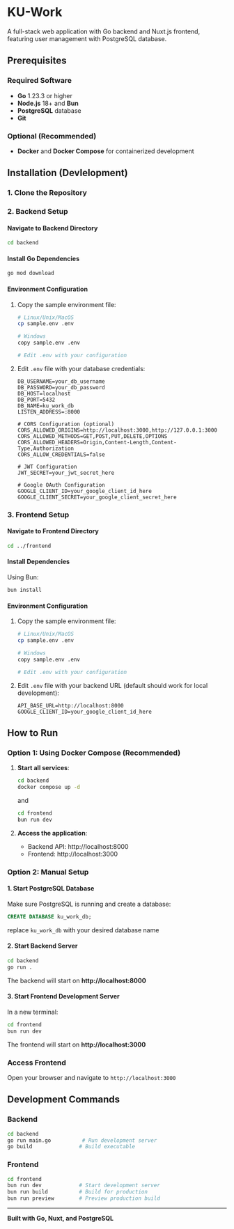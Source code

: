 # KU-Work

A full-stack web application with Go backend and Nuxt.js frontend, featuring user management with PostgreSQL database.

## Prerequisites

### Required Software
- **Go** 1.23.3 or higher
- **Node.js** 18+ and **Bun**
- **PostgreSQL** database
- **Git**

### Optional (Recommended)
- **Docker** and **Docker Compose** for containerized development

## Installation (Devlelopment)

### 1. Clone the Repository

### 2. Backend Setup

#### Navigate to Backend Directory
```bash
cd backend
```

#### Install Go Dependencies
```bash
go mod download
```

#### Environment Configuration
1. Copy the sample environment file:
   ```bash
   # Linux/Unix/MacOS
   cp sample.env .env
   
   # Windows
   copy sample.env .env
   
   # Edit .env with your configuration
   ```

2. Edit `.env` file with your database credentials:
   ```env
   DB_USERNAME=your_db_username
   DB_PASSWORD=your_db_password
   DB_HOST=localhost
   DB_PORT=5432
   DB_NAME=ku_work_db
   LISTEN_ADDRESS=:8000
   
   # CORS Configuration (optional)
   CORS_ALLOWED_ORIGINS=http://localhost:3000,http://127.0.0.1:3000
   CORS_ALLOWED_METHODS=GET,POST,PUT,DELETE,OPTIONS
   CORS_ALLOWED_HEADERS=Origin,Content-Length,Content-Type,Authorization
   CORS_ALLOW_CREDENTIALS=false
   
   # JWT Configuration
   JWT_SECRET=your_jwt_secret_here
   
   # Google OAuth Configuration
   GOOGLE_CLIENT_ID=your_google_client_id_here
   GOOGLE_CLIENT_SECRET=your_google_client_secret_here
   
   ```

### 3. Frontend Setup

#### Navigate to Frontend Directory
```bash
cd ../frontend
```

#### Install Dependencies
Using Bun:
```bash
bun install
```

#### Environment Configuration
1. Copy the sample environment file:
   ```bash
   # Linux/Unix/MacOS
   cp sample.env .env
   
   # Windows
   copy sample.env .env
   
   # Edit .env with your configuration
   ```

2. Edit `.env` file with your backend URL (default should work for local development):
   ```env
   API_BASE_URL=http://localhost:8000
   GOOGLE_CLIENT_ID=your_google_client_id_here
   ```

## How to Run

### Option 1: Using Docker Compose (Recommended)

1. **Start all services**:
   ```bash
   cd backend
   docker compose up -d
   ```
   and
   ```bash
   cd frontend
   bun run dev
   ```

2. **Access the application**:
   - Backend API: http://localhost:8000
   - Frontend: http://localhost:3000

### Option 2: Manual Setup

#### 1. Start PostgreSQL Database
Make sure PostgreSQL is running and create a database:
```sql
CREATE DATABASE ku_work_db;
```
replace `ku_work_db` with your desired database name

#### 2. Start Backend Server
```bash
cd backend
go run .
```
The backend will start on **http://localhost:8000**

#### 3. Start Frontend Development Server
In a new terminal:
```bash
cd frontend
bun run dev
```
The frontend will start on **http://localhost:3000**

### Access Frontend
Open your browser and navigate to `http://localhost:3000`

## Development Commands

### Backend
```bash
cd backend
go run main.go          # Run development server
go build               # Build executable
```

### Frontend
```bash
cd frontend
bun run dev            # Start development server
bun run build          # Build for production
bun run preview        # Preview production build
```


---

**Built with Go, Nuxt, and PostgreSQL**